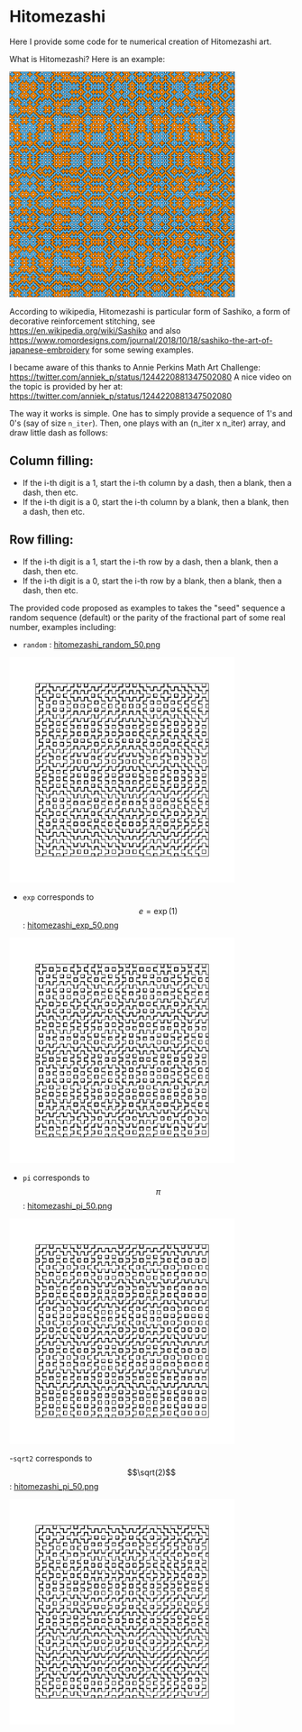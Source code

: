 # Hitomezashi

<script src="https://cdn.mathjax.org/mathjax/latest/MathJax.js?config=TeX-AMS-MML_HTMLorMML" type="text/javascript"></script>

Here I provide some code for te numerical creation of Hitomezashi art.

What is Hitomezashi? Here is an example:

<img src="my_art/hitomezashi_exp_128_blue_orange.png" width="400" height="400">

According to wikipedia, Hitomezashi is particular form of Sashiko, a form of decorative reinforcement stitching,
see https://en.wikipedia.org/wiki/Sashiko and also 
https://www.romordesigns.com/journal/2018/10/18/sashiko-the-art-of-japanese-embroidery for some sewing examples.

I became aware of this thanks to Annie Perkins Math Art Challenge:
https://twitter.com/anniek_p/status/1244220881347502080
A nice video on the topic is provided by her at:
https://twitter.com/anniek_p/status/1244220881347502080


The way it works is simple. One has to simply provide a sequence of 1's and 0's (say of size `n_iter`).
Then, one plays with an (n_iter x n_iter) array, and draw little dash as follows:

## Column filling:
- If the i-th digit is a 1, start the i-th column by a dash, then a blank, then a dash, then etc. 
- If the i-th digit is a 0, start the i-th column by a blank, then a blank, then a dash, then etc. 

## Row filling:
- If the i-th digit is a 1, start the i-th row by a dash, then a blank, then a dash, then etc. 
- If the i-th digit is a 0, start the i-th row by a blank, then a blank, then a dash, then etc. 


The provided code proposed as examples to takes the "seed" sequence a random sequence (default) or the parity of the fractional part of some real number, examples including:

- `random` : 
[hitomezashi_random_50.png](png/hitomezashi_random_50.png)

<img src="png/hitomezashi_random_50.png" width="400" height="400">

- `exp` corresponds to $$e = \exp(1)$$: 
[hitomezashi_exp_50.png](png/hitomezashi_exp_50.png)

<img src="png/hitomezashi_exp_50.png" width="400" height="400">

- `pi` corresponds to $$\pi$$: [hitomezashi_pi_50.png](png/hitomezashi_pi_50.png)

<img src="png/hitomezashi_pi_50.png" width="400" height="400">

-`sqrt2` corresponds to $$\sqrt(2)$$: [hitomezashi_pi_50.png](png/hitomezashi_pi_50.png)

<img src="png/hitomezashi_sqrt2_50.png" width="400" height="400">